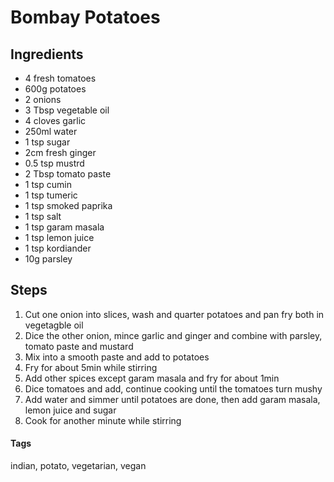 # Bombay Potatoes

## Ingredients

* 4 fresh tomatoes
* 600g potatoes 
* 2 onions 
* 3 Tbsp vegetable oil
* 4 cloves garlic 
* 250ml water 
* 1 tsp sugar 
* 2cm fresh ginger 
* 0.5 tsp mustrd 
* 2 Tbsp tomato paste 
* 1 tsp cumin
* 1 tsp tumeric
* 1 tsp smoked paprika 
* 1 tsp salt 
* 1 tsp garam masala
* 1 tsp lemon juice 
* 1 tsp kordiander
* 10g parsley 

## Steps

1. Cut one onion into slices, wash and quarter potatoes and pan fry both in vegetagble oil 
2. Dice the other onion, mince garlic and ginger and combine with parsley, tomato paste and mustard 
3. Mix into a smooth paste and add to potatoes 
4. Fry for about 5min while stirring 
5. Add other spices except garam masala and fry for about 1min
6. Dice tomatoes and add, continue cooking until the tomatoes turn mushy 
7. Add water and simmer until potatoes are done, then add garam masala, lemon juice and sugar 
8. Cook for another minute while stirring 

#### Tags
indian, potato, vegetarian, vegan
